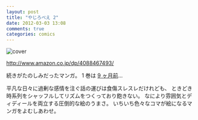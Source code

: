```yaml
---
layout: post
title: "やじろべえ 2"
date: 2012-03-03 13:08
comments: true
categories: comics
---
```


![cover](http://ecx.images-amazon.com/images/P/4088467493.01._SCLZZZZZZZ_.jpg)

http://www.amazon.co.jp/dp/4088467493/

続きがたのしみだったマンガ。
1 巻は [9 ヶ月前](http://pumpkinsugar.posterous.com/1-43945)...

平凡な日々に過剰な感情を注ぐ話の運びは食傷スレスレだけれども、
ときどき時系列をシャッフルしてリズムをつくっており飽きない。
なにより雰囲気とディディールを両立する圧倒的な絵のうまさ。
いちいち色々なコマが絵になるマンガをよむしあわせ。

